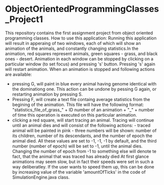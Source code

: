 # ObjectOrientedProgrammingClasses_Project1
This repository contains the first assignment project from object oriented programming classes.
How to use this application:
Running this application will result in apperaing of two windows, each of which will show an animation of the animals, and constantly
changing statistics.In the animation, red squares represent animals, green squares - grass, and black ones - desert.
Animation in each window can be stopped by clicking on a particular window (to set focus) and pressing 's' button.
Pressing 's' again will restart animation. When an animation is stopped and following actions are available:
- pressing G, will paint in blue every animal having genome identical with the dominationg one. This action can be undone by pessing
G again, or restarting animation by pressing S.
- Pressing F, will create a text file containg average statistics from the begining of the animation. This file will have the following 
format: "statistics_file_of_grass_" + ID number of an animation + "_" + number of time this operation is executed on this particular 
animation.
- clicking a red square, will start tracing an animal. Tracing will continue until an animal dies and will consist of the following actions:
              - traced animal will be painted in pink
              - three numbers will be shown: number of its children, number of its descendants, and the number of epoch the animal died. All these values 
              are set to -1, -1, -1 by default, and the third number (number of epoch) will be set to -1, until the animal dies. Changing the number of 
              epoch from -1 to something else will denote te fact, that the animal that was traced has already died
At first glance animations may seem slow, but in fact their speeds were set in such a way deliberatley. If the user wants to speed them up, this can be done by increasing value of the variable 'amountOfTicks' in the code of SimulationEngine.java class. 
